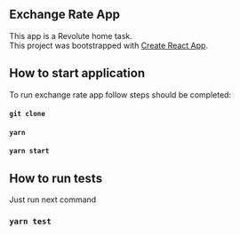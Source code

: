 ## Exchange Rate App

This app is a Revolute home task.<br />
This project was bootstrapped with [Create React App](https://github.com/facebook/create-react-app).<br />

## How to start application
To run exchange rate app follow steps should be completed:

#### `git clone`
#### `yarn`
#### `yarn start`

## How to run tests
Just run next command

### `yarn test`